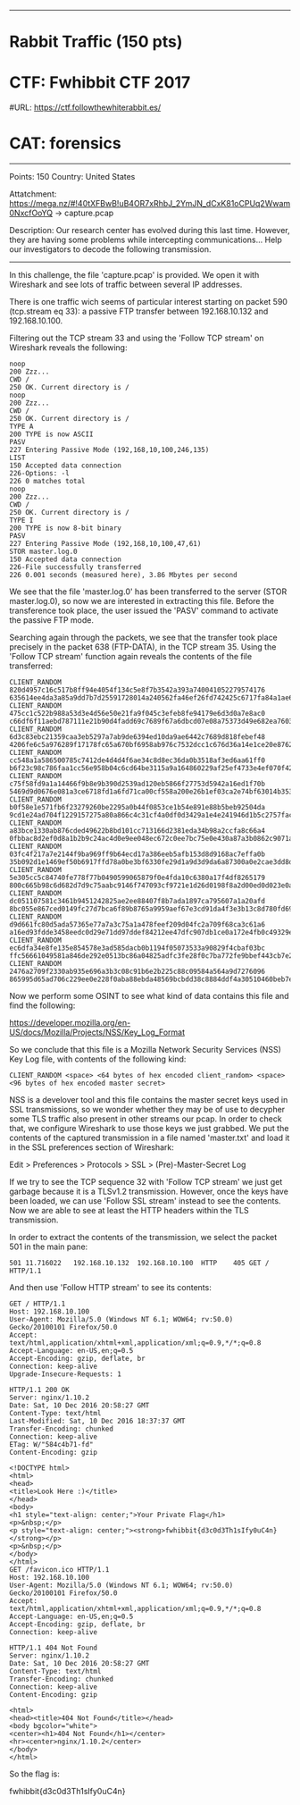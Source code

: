 -----
# Rabbit Traffic (150 pts)
# CTF: Fwhibbit CTF 2017
#URL: https://ctf.followthewhiterabbit.es/
# CAT: forensics

-----

Points: 150 
Country: United States 

Attatchment: https://mega.nz/#!40tXFBwB!uB4OR7xRhbJ_2YmJN_dCxK81oCPUq2Wwam0NxcfOoYQ -> capture.pcap

Description: Our research center has evolved during this last time. However, they are having some problems while intercepting communications... Help our investigators to decode the following transmission.

-----

In this challenge, the file 'capture.pcap' is provided. We open it with Wireshark and see lots of traffic between several IP addresses.

There is one traffic wich seems of particular interest starting on packet 590 (tcp.stream eq 33): a passive FTP transfer between 192.168.10.132 and 192.168.10.100.

Filtering out the TCP stream 33 and using the 'Follow TCP stream' on Wireshark reveals the following:

```
noop
200 Zzz...
CWD /
250 OK. Current directory is /
noop
200 Zzz...
CWD /
250 OK. Current directory is /
TYPE A
200 TYPE is now ASCII
PASV
227 Entering Passive Mode (192,168,10,100,246,135)
LIST
150 Accepted data connection
226-Options: -l 
226 0 matches total
noop
200 Zzz...
CWD /
250 OK. Current directory is /
TYPE I
200 TYPE is now 8-bit binary
PASV
227 Entering Passive Mode (192,168,10,100,47,61)
STOR master.log.0
150 Accepted data connection
226-File successfully transferred
226 0.001 seconds (measured here), 3.86 Mbytes per second
```

We see that the file 'master.log.0' has been transferred to the server (STOR master.log.0), so now we are interested in extracting this file. Before the transference took place, the user issued the 'PASV' command to activate the passive FTP mode.

Searching again through the packets, we see that the transfer took place precisely in the packet 638 (FTP-DATA), in the TCP stream 35. Using the 'Follow TCP stream' function again reveals the contents of the file transferred:

```
CLIENT_RANDOM 820d4957c16c517b8ff94e4054f134c5e8f7b3542a393a740041052279574176 635614ee4da3a85a9dd7b7d25591728014a240562fa46ef26fd742425c6717fa84a1ae60c460a1f70eeaa63e98ba88c7
CLIENT_RANDOM 475cc1c522b988a53d3e4d56e50e21fa9f045c3efeb8fe94179e6d3d0a7e8ac0 c66df6f11aebd787111e21b90d4fadd69c7689f67a6dbcd07e08a75373d49e682ea7603c334592bdc3f2d1f1e3707e4d
CLIENT_RANDOM 6d3c83ebc21359caa3eb5297a7ab9de6394ed10da9ae6442c7689d818febef48 4206fe6c5a976289f17178fc65a670bf6958ab976c7532dcc1c676d36a14e1ce20e87627a76ab6855a63e8c24464e273
CLIENT_RANDOM cc548a1a586500785c7412de4d4d4f6ae34c8d8ec36da0b3518af3ed6aa61ff0 b6f23c98c786faa1cc56e958b04c6cd64be3115a9a164860229af25ef4733e4ef070f4297c873b5e4153382bd31fd05c
CLIENT_RANDOM c75f58fd9a1a14466f9b8e9b390d2539ad120eb5866f27753d5942a16ed1f70b 5469d9d0676e081a3ce6718fd1a6fd71ca00cf558a200e26b1ef03ca2e74bf63014b35312c42c568b9385a1b3f003e9a
CLIENT_RANDOM b0f58e1e571fb6f23279260be2295a0b44f0853ce1b54e891e88b5beb92504da 9cd1e24ad704f1229157275a80a866c4c31cf4a0df0d3429a1e4e241946d1b5c2757facc58648a419fe3d6fe46fca606
CLIENT_RANDOM a83bce1330ab876cded49622b8bd101cc713166d2381eda34b98a2ccfa8c66a4 0fbbac8d2ef0d8a1b2b9c24ac4d0e9ee048ec672c0ee7bc75e0e430a87a3b0862c9071a90728be23ec5271b437ca4375
CLIENT_RANDOM 03fc4f217a7e2144f9ba969ff9b64ecd17a386eeb5afb153d8d9168ac7effa0b 35b092d1e1469ef50b6917ffd78a0be3bf6330fe29d1a9d3d9da6a87300a0e2cae3dd8d10275df11175d4930d06099b0
CLIENT_RANDOM 5e305cc5c84740fe778f77b0490599065879f0e4fda10c6380a17f4df8265179 800c665b98c6d682d7d9c75aabc9146f747093cf9721e1d26d0198f8a2d00ed0d023e0a4971c7f7824d9968f2e627ed9
CLIENT_RANDOM dc051107581c3461b9451242825ae2ee88407f8b7ada1897ca795607a1a20afd 8bc055e867ced0149fc27d7bca6f89b8765a9959aef67e3cd91da4f3e3b13c8d780fd69238992f69624d597bddfb65e6
CLIENT_RANDOM d9d661fc80d5ada57365e77a7a3c75a1a478feef209d04fc2a709f68ca3c61a6 a16ed93fdde3458eedc0d29e71dd97ddef84212ee47dfc907db1ce0a172e4fb0c49329e93f1ee1ba13ce29d113966e73
CLIENT_RANDOM ec6dfa34e8fe135e854578e3ad585dacb0b1194f05073533a90829f4cbaf03bc ffc56661049581a846de292e0513bc86a04825adfc3fe28f0c7ba772fe9bbef443cb7e2ce8c17d8cf4ac6042de6f09fa
CLIENT_RANDOM 2476a2709f2330ab935e696a3b3c08c91b6e2b225c88c09584a564a9d7276096 865995d65ad706c229ee0e228f0aba88ebda48569bcbdd38c8884ddf4a30510460beb7e6aa3d494b524d60c7ffee50aa
```

Now we perform some OSINT to see what kind of data contains this file and find the following:

https://developer.mozilla.org/en-US/docs/Mozilla/Projects/NSS/Key_Log_Format

So we conclude that this file is a Mozilla Network Security Services (NSS) Key Log file, with contents of the following kind:

```
CLIENT_RANDOM <space> <64 bytes of hex encoded client_random> <space> <96 bytes of hex encoded master secret>
```

NSS is a develover tool and this file contains the master secret keys used in SSL transmissions, so we wonder whether they may be of use to decypher some TLS traffic also present in other streams our pcap. In order to check that, we configure Wireshark to use those keys we just grabbed. We put the contents of the captured transmission in a file named 'master.txt' and load it in the SSL preferences section of Wireshark:

Edit > Preferences > Protocols > SSL > (Pre)-Master-Secret Log

If we try to see the TCP sequence 32 with 'Follow TCP stream' we just get garbage because it is a TLSv1.2 transmission. However, once the keys have been loaded, we can use 'Follow SSL stream' instead to see the contents. Now we are able to see at least the HTTP headers within the TLS transmission.

In order to extract the contents of the transmission, we select the packet 501 in the main pane:

```
501	11.716022	192.168.10.132	192.168.10.100	HTTP	405	GET / HTTP/1.1 
```

And then use 'Follow HTTP stream' to see its contents:
```
GET / HTTP/1.1
Host: 192.168.10.100
User-Agent: Mozilla/5.0 (Windows NT 6.1; WOW64; rv:50.0) Gecko/20100101 Firefox/50.0
Accept: text/html,application/xhtml+xml,application/xml;q=0.9,*/*;q=0.8
Accept-Language: en-US,en;q=0.5
Accept-Encoding: gzip, deflate, br
Connection: keep-alive
Upgrade-Insecure-Requests: 1

HTTP/1.1 200 OK
Server: nginx/1.10.2
Date: Sat, 10 Dec 2016 20:58:27 GMT
Content-Type: text/html
Last-Modified: Sat, 10 Dec 2016 18:37:37 GMT
Transfer-Encoding: chunked
Connection: keep-alive
ETag: W/"584c4b71-fd"
Content-Encoding: gzip

<!DOCTYPE html>
<html>
<head>
<title>Look Here :)</title>
</head>
<body>
<h1 style="text-align: center;">Your Private Flag</h1>
<p>&nbsp;</p>
<p style="text-align: center;"><strong>fwhibbit{d3c0d3Th1sIfy0uC4n}</strong></p>
<p>&nbsp;</p>
</body>
</html>
GET /favicon.ico HTTP/1.1
Host: 192.168.10.100
User-Agent: Mozilla/5.0 (Windows NT 6.1; WOW64; rv:50.0) Gecko/20100101 Firefox/50.0
Accept: text/html,application/xhtml+xml,application/xml;q=0.9,*/*;q=0.8
Accept-Language: en-US,en;q=0.5
Accept-Encoding: gzip, deflate, br
Connection: keep-alive

HTTP/1.1 404 Not Found
Server: nginx/1.10.2
Date: Sat, 10 Dec 2016 20:58:27 GMT
Content-Type: text/html
Transfer-Encoding: chunked
Connection: keep-alive
Content-Encoding: gzip

<html>
<head><title>404 Not Found</title></head>
<body bgcolor="white">
<center><h1>404 Not Found</h1></center>
<hr><center>nginx/1.10.2</center>
</body>
</html>
```

So the flag is:

fwhibbit{d3c0d3Th1sIfy0uC4n}



